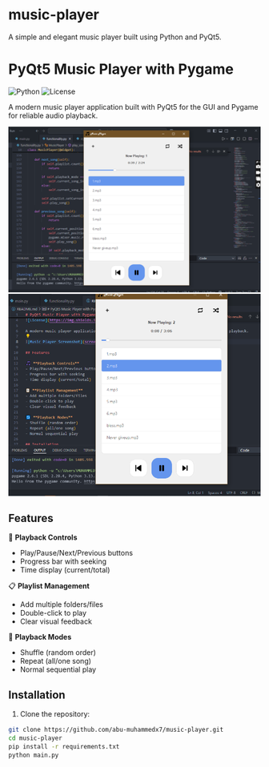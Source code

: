 # music-player
A simple and elegant music player built using Python and PyQt5.

# PyQt5 Music Player with Pygame

![Python](https://img.shields.io/badge/python-3.7+-blue.svg)
![License](https://img.shields.io/badge/license-MIT-green.svg)

A modern music player application built with PyQt5 for the GUI and Pygame for reliable audio playback.

![Music Player Screenshot](screenshots/player-screenshot.png)
![Music Player Screenshot](screenshots/player-screenshot2.png)
## Features

🎵 **Playback Controls**
- Play/Pause/Next/Previous buttons
- Progress bar with seeking
- Time display (current/total)

📋 **Playlist Management**
- Add multiple folders/files
- Double-click to play
- Clear visual feedback

🔄 **Playback Modes**
- Shuffle (random order)
- Repeat (all/one song)
- Normal sequential play

## Installation

1. Clone the repository:
```bash
git clone https://github.com/abu-muhammedx7/music-player.git
cd music-player
pip install -r requirements.txt
python main.py
